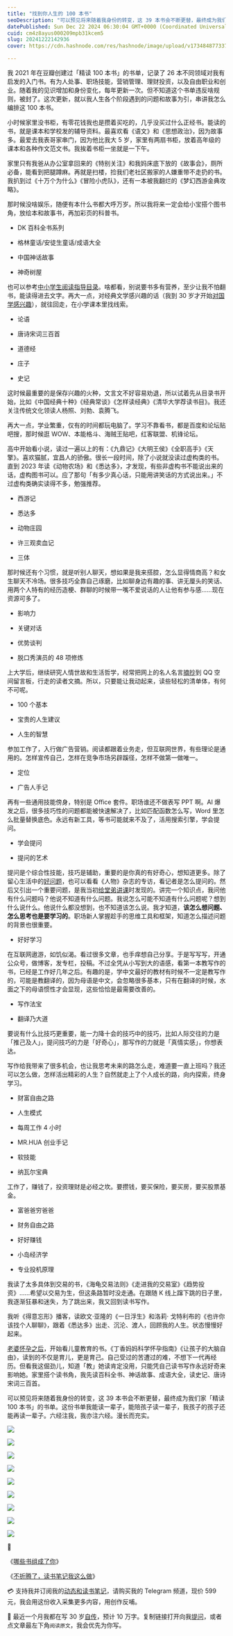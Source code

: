 ```yaml
---
title: "找到你人生的 100 本书"
seoDescription: "可以预见将来随着我身份的转变，这 39 本书会不断更替，最终成为我们家「精读 100 本书」的书单。这份书单我能读一辈子，能陪孩子读一辈子，我孩子的孩子还能再读一辈子。漫长而充实。"
datePublished: Sun Dec 22 2024 06:30:04 GMT+0000 (Coordinated Universal Time)
cuid: cm4z8ayus000209mpb31kcem5
slug: 20241222142936
cover: https://cdn.hashnode.com/res/hashnode/image/upload/v1734848773378/00e43654-e06f-4851-8a8a-0a9c6d795cba.jpeg

---
```


我 2021 年在豆瓣创建过「精读 100 本书」的书单，记录了 26 本不同领域对我有启发的入门书。有为人处事、职场技能，营销管理、理财投资，以及自由职业和创业。随着我的见识增加和身份变化，每年更新一次。但不知道这个书单违反啥规则，被封了。这次更新，就以我人生各个阶段遇到的问题和故事为引，串讲我怎么编排这 100 本书。

小时候家里没书柜，有零花钱我也是攒着买吃的，几乎没买过什么正经书。能读的书，就是课本和学校发的辅导资料。最喜欢看《语文》和《思想政治》，因为故事多。最爱去我表哥家串门，因为他比我大 5 岁，家里有两扇书柜，放着高年级的课本和各种作文范文书。我挨着书柜一坐就是一下午。

家里只有我爸从办公室拿回来的《特别关注》和我妈床底下放的《故事会》，厕所必备，能看到把腿蹲麻。再就是扫楼，捡我们老社区搬家的人嫌重带不走扔的书。我扒到过《十万个为什么》《冒险小虎队》，还有一本被我翻烂的《梦幻西游金典攻略》。

那时候没啥娱乐，随便有本什么书都大呼万岁。所以我将来一定会给小宝搭个图书角，放绘本和故事书，再加彩页的科普书。

* DK 百科全书系列
    
* 格林童话/安徒生童话/成语大全
    
* 中国神话故事
    
* 神奇树屋
    

也可以参考[中小学生阅读指导目录](http://www.moe.gov.cn/jyb_xwfb/gzdt_gzdt/s5987/202004/W020200422556593462993.pdf)。啥都看，别说要书多有营养，至少让我不怕翻书，能读得进去文字。再大一点，对经典文学感兴趣的话（我到 30 岁才开始[对国学感兴趣](https://mp.weixin.qq.com/s/2ENxDBettmtoWubiSgRDqw)），就往回走，在小学课本里找线索。

* 论语
    
* 唐诗宋词三百首
    
* 道德经
    
* 庄子
    
* 史记
    

这时候最重要的是保存兴趣的火种，文言文不好容易劝退，所以试着先从目录书开始，比如《中国经典十种》《经典常谈》《怎样读经典》《清华大学荐读书目》。我还关注传统文化领读人杨照、刘勃、袁腾飞。

再大一点，学业繁重，仅有的时间都玩电脑了。学习不靠看书，都是百度和论坛贴吧搜，那时候逛 WOW、本能格斗、海贼王贴吧，红客联盟、机锋论坛。

高中开始看小说，读过一遍以上的有：《九鼎记》《大明王侯》《全职高手》《天擎》。喜欢猫腻，宜昌人的骄傲。很长一段时间，除了小说就没读过虚构类的书。直到 2023 年读《动物农场》和《悉达多》，才发现，有些非虚构书不能说出来的话，虚构图书可以。应了那句「有多少真心话，只能用讲笑话的方式说出来。」不过虚构类确实读得不多，勉强推荐。

* 西游记
    
* 悉达多
    
* 动物庄园
    
* 许三观卖血记
    
* 三体
    

那时候还有个习惯，就是听别人聊天，想如果是我来搭腔，怎么显得情商高？和女生聊天不冷场。很多技巧全靠自己琢磨，比如聊身边有趣的事、讲无厘头的笑话、用两个人特有的经历造梗、群聊的时候带一嘴不爱说话的人让他有参与感……现在资源可多了。

* 影响力
    
* 关键对话
    
* 优势谈判
    
* 脱口秀演员的 48 项修炼
    

上大学后，继续研究人情世故和生活哲学，经常把网上的名人名言[摘抄](https://mp.weixin.qq.com/s/SqvbClrKocBweEsdwK_xZQ?token=487500350&lang=zh_CN)到 QQ 空间留言板，行走的读者文摘。所以，只要能让我动起来，读些轻松的清单体，有何不可呢。

* 100 个基本
    
* 宝贵的人生建议
    
* 人生的智慧
    

参加工作了，入行做广告营销。阅读都跟着业务走，但互联网世界，有些理论是通用的。怎样宣传自己，怎样在竞争市场另辟蹊径，怎样不做第一做唯一。

* 定位
    
* 广告人手记
    

再有一些通用技能傍身，特别是 Office 套件。职场谁还不做表写 PPT 啊。AI 爆发之后，很多技巧性的问题都能被快速解决了，比如匹配函数怎么写，Word 里怎么批量替换底色。永远有新工具，等书可能就来不及了，活用搜索引擎，学会提问。

* 学会提问
    
* 提问的艺术
    

提问是个综合性技能，技巧是辅助，重要的是你真的有好奇心，想知道更多。除了留心生活中的[好问题](https://mp.weixin.qq.com/s?__biz=MzI3MzU5MDA1OQ==&mid=2247485316&idx=1&sn=47ed3a8b450c562fdf767d0547696477&scene=21#wechat_redirect)，也可以看看《人物》杂志的专访，看记者是怎么提问的。然后又引出一个重要问题，是我当初[给堂弟讲课](https://mp.weixin.qq.com/s/Eyx9j3yYLyg4Iu1ysU_NfA)时发现的。讲完一个知识点，我问他有什么问题吗？他说不知道有什么问题。我说怎么可能不知道有什么问题呢？想到什么说什么。他说什么都没想到，也不知道该怎么说。我才知道，**该怎么想问题、怎么思考也是要学习的**。职场新人掌握趁手的思维工具和框架，知道怎么描述问题的背景也很重要。

* 好好学习
    

在互联网遨游，如饥似渴。看过很多文章，也手痒想自己分享。于是写写写，开通公众号，做博客，发专栏，投稿。不过全凭从小写到大的语感，看第一本教写作的书，已经是工作好几年之后。有趣的是，学中文最好的教材有时候不一定是教写作的，可能是教翻译的，因为母语是中文，会忽略很多基本，只有在翻译的时候，水面之下的母语惯性才会显现，这些恰恰是最需要改善的。

* 写作法宝
    
* 翻译乃大道
    

要说有什么比技巧更重要，能一力降十会的技巧中的技巧，比如人际交往的力是「推己及人」，提问技巧的力是「好奇心」，那写作的力就是「真情实感」，你想表达。

写作给我带来了很多机会，也让我思考未来的路怎么走，难道要一直上班吗？我还可以怎么做，怎样活出精彩的人生？自然就走上了个人成长的路，向内探索，终身学习。

* 财富自由之路
    
* 人生模式
    
* 每周工作 4 小时
    
* MR.HUA 创业手记
    
* 软技能
    
* 纳瓦尔宝典
    

工作了，赚钱了，投资理财是必经之坎。要攒钱，要买保险，要买房，要买股票基金。

* 富爸爸穷爸爸
    
* 财务自由之路
    
* 好好赚钱
    
* 小岛经济学
    
* 专业投机原理
    

我读了太多具体到交易的书，《海龟交易法则》《走进我的交易室》《趋势投资》……希望以交易为生，但这条路暂时没走通。在跟随 K 线上蹿下跳的日子里，我逐渐狂暴和迷失，为了跳出来，我又回到读书写作。

我听《得意忘形》播客，读欧文·亚隆的《一日浮生》和洛莉· 戈特利布的《也许你该找个人聊聊》，跟着《悉达多》出走、沉沦、渡人，回顾我的人生。状态慢慢好起来。

[老婆怀孕之后](https://mp.weixin.qq.com/mp/appmsgalbum?__biz=MzI3MzU5MDA1OQ==&action=getalbum&album_id=3588200709776211981&scene=173&subscene=&sessionid=svr_8fb85ca7416&enterid=1734769470&from_msgid=2247488618&from_itemidx=1&count=3&nolastread=1#wechat_redirect)，开始看儿童教育的书。《丁香妈妈科学怀孕指南》《让孩子的大脑自由》，读到的不仅是育儿，更是育己。自己受过的苦遭过的难，不想下一代再经历。但看我这倔劲儿，知道「教」她读肯定没用，只能凭自己读书写作永远好奇来影响她。家里搭个读书角，我先读百科全书、神话故事、成语大全，读史记、唐诗宋词三百首。

可以预见将来随着我身份的转变，这 39 本书会不断更替，最终成为我们家「精读 100 本书」的书单。这份书单我能读一辈子，能陪孩子读一辈子，我孩子的孩子还能再读一辈子。六经注我，我亦注六经。漫长而充实。

![](url)

![](url)

![](url)

![](url)

![](url)

![](url)

![](url)

![](url)

![](url)

🔗

《[哪些书组成了你](https://mp.weixin.qq.com/s/0IY26QjvjmYq2LeVFn5aTQ)》

《[不折腾了，读书笔记我这么做](https://mp.weixin.qq.com/s/dsccU5x5ymixz4dLYv78_A)》

💳 支持我并订阅我的[动态和读书笔记](https://mp.weixin.qq.com/s/A_yK10ktL8Nl7RzsnGwzEg)，请购买我的 Telegram 频道，现价 599 元，我会用这份收入采集更多内容，用创作反哺。

📖 最近一个月我都在写 30 岁[自传](https://mp.weixin.qq.com/s?__biz=MzI3MzU5MDA1OQ==&mid=2247488741&idx=1&sn=3aca11b2f15bcb82156b45c8a69ae937&chksm=eb21a6a1dc562fb7bbf6242bc1a68995eba7b560a49627ac031e129b33aa29a624896186a2a3#rd)，预计 10 万字。复制链接打开向我[提问](https://wj.qq.com/s2/15897499/4fe9/)，或者点文章最左下角`阅读原文`，我会优先为你写。